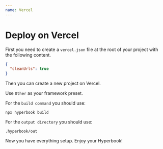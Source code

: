 ```yaml
---
name: Vercel
---
```


# Deploy on Vercel

First you need to create a `vercel.json` file at the root of your
project with the following content.

```json
{
  "cleanUrls": true
}
```

Then you can create a new project on Vercel.

Use `Other` as your framework preset.

For the `build command` you should use:

```
npx hyperbook build
```

For the `output directory` you should use:

```
.hyperbook/out
```

Now you have everything setup. Enjoy your Hyperbook!
